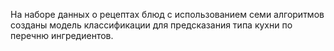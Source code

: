 На наборе данных о рецептах блюд с использованием семи алгоритмов созданы модель классификации для предсказания типа кухни по перечню ингредиентов.
